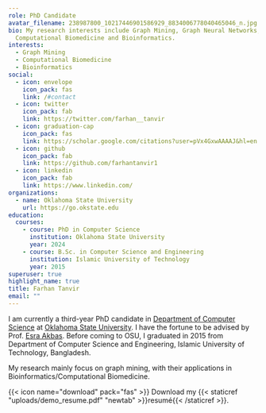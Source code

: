 ```yaml
---
role: PhD Candidate
avatar_filename: 238987800_10217446901586929_8834006778040465046_n.jpg
bio: My research interests include Graph Mining, Graph Neural Networks,
  Computational Biomedicine and Bioinformatics.
interests:
  - Graph Mining
  - Computational Biomedicine
  - Bioinformatics
social:
  - icon: envelope
    icon_pack: fas
    link: /#contact
  - icon: twitter
    icon_pack: fab
    link: https://twitter.com/farhan__tanvir
  - icon: graduation-cap
    icon_pack: fas
    link: https://scholar.google.com/citations?user=pVx4GxwAAAAJ&hl=en
  - icon: github
    icon_pack: fab
    link: https://github.com/farhantanvir1
  - icon: linkedin
    icon_pack: fab
    link: https://www.linkedin.com/
organizations:
  - name: Oklahoma State University
    url: https://go.okstate.edu
education:
  courses:
    - course: PhD in Computer Science
      institution: Oklahoma State University
      year: 2024
    - course: B.Sc. in Computer Science and Engineering
      institution: Islamic University of Technology
      year: 2015
superuser: true
highlight_name: true
title: Farhan Tanvir
email: ""
---
```

I am currently a third-year PhD candidate in [Department of Computer Science](https://computerscience.okstate.edu/) at [Oklahoma State University](https://go.okstate.edu/). I have the fortune to be advised by Prof. [Esra Akbas](https://www.cs.okstate.edu/~eakbas/). Before coming to OSU, I graduated in 2015 from Department of Computer Science and Engineering, Islamic University of Technology, Bangladesh.

My research mainly focus on graph mining, with their applications in Bioinformatics/Computational Biomedicine.

{{< icon name="download" pack="fas" >}} Download my {{< staticref "uploads/demo_resume.pdf" "newtab" >}}resumé{{< /staticref >}}.